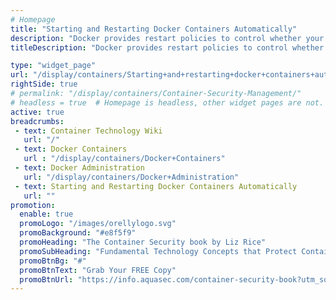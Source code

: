 ```yaml
---
# Homepage
title: "Starting and Restarting Docker Containers Automatically"
description: "Docker provides restart policies to control whether your containers start automatically when they exit, or when Docker restarts. Restart policies ensure that linked containers are started in the correct order. This page gathers resources about how to automatically start Docker container on boot or after server crash."
titleDescription: "Docker provides restart policies to control whether your containers start automatically when they exit, or when Docker restarts. Restart policies ensure that linked containers are started in the correct order. This page gathers resources about how to automatically start <a href='/display/containers/Docker+Containers'>Docker container</a> on boot or after server crash." 

type: "widget_page"
url: "/display/containers/Starting+and+restarting+docker+containers+automatically" 
rightSide: true 
# permalink: "/display/containers/Container-Security-Management/"
# headless = true  # Homepage is headless, other widget pages are not.
active: true
breadcrumbs:
 - text: Container Technology Wiki
   url: "/"
 - text: Docker Containers
   url : "/display/containers/Docker+Containers"
 - text: Docker Administration
   url: "/display/containers/Docker+Administration"
 - text: Starting and Restarting Docker Containers Automatically
   url: ""
promotion:
  enable: true
  promoLogo: "/images/orellylogo.svg"
  promoBackground: "#e8f5f9"
  promoHeading: "The Container Security book by Liz Rice"
  promoSubHeading: "Fundamental Technology Concepts that Protect Containerized Applications"
  promoBtnBg: "#"
  promoBtnText: "Grab Your FREE Copy"
  promoBtnUrl: "https://info.aquasec.com/container-security-book?utm_source=wiki"
---
```



